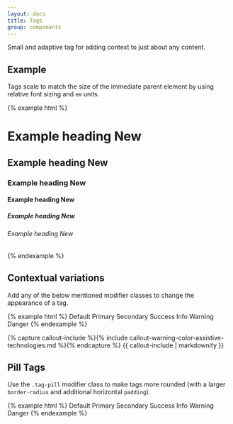 ```yaml
---
layout: docs
title: Tags
group: components
---
```


Small and adaptive tag for adding context to just about any content.

## Example

Tags scale to match the size of the immediate parent element by using relative font sizing and `em` units.

{% example html %}
<h1>Example heading <span class="tag">New</span></h1>
<h2>Example heading <span class="tag">New</span></h2>
<h3>Example heading <span class="tag">New</span></h3>
<h4>Example heading <span class="tag">New</span></h4>
<h5>Example heading <span class="tag">New</span></h5>
<h6>Example heading <span class="tag">New</span></h6>
{% endexample %}

## Contextual variations

Add any of the below mentioned modifier classes to change the appearance of a tag.

{% example html %}
<span class="tag">Default</span>
<span class="tag tag-primary">Primary</span>
<span class="tag tag-secondary">Secondary</span>
<span class="tag tag-success">Success</span>
<span class="tag tag-info">Info</span>
<span class="tag tag-warning">Warning</span>
<span class="tag tag-danger">Danger</span>
{% endexample %}

{% capture callout-include %}{% include callout-warning-color-assistive-technologies.md %}{% endcapture %}
{{ callout-include | markdownify }}

## Pill Tags

Use the `.tag-pill` modifier class to make tags more rounded (with a larger `border-radius` and additional horizontal `padding`).

{% example html %}
<span class="tag tag-pill">Default</span>
<span class="tag tag-pill tag-primary">Primary</span>
<span class="tag tag-pill tag-secondary">Secondary</span>
<span class="tag tag-pill tag-success">Success</span>
<span class="tag tag-pill tag-info">Info</span>
<span class="tag tag-pill tag-warning">Warning</span>
<span class="tag tag-pill tag-danger">Danger</span>
{% endexample %}
